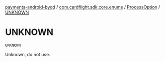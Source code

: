 [payments-android-byod](../../index.md) / [com.cardflight.sdk.core.enums](../index.md) / [ProcessOption](index.md) / [UNKNOWN](./-u-n-k-n-o-w-n.md)

# UNKNOWN

`UNKNOWN`

Unknown, do not use.

